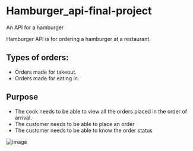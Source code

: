# Hamburger_api-final-project
An API for a hamburger


Hamburger API is for ordering a hamburger at a restaurant.

## Types of orders:
* Orders made for takeout.
* Orders made for eating in.

## Purpose 
*	The cook needs to be able to view all the orders placed in the order of arrival.
* The customer needs to be able to place an order
* The customer needs to be able to know the order status

![image](https://github.com/elagrog/hamburger_api-final-project/issues/15#issue-749961778.png)

